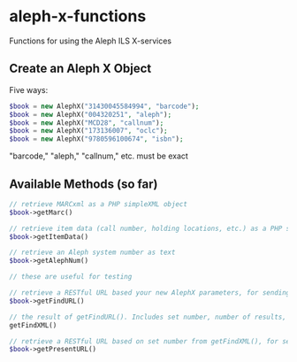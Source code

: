 aleph-x-functions
=================

Functions for using the Aleph ILS X-services

## Create an Aleph X Object

Five ways:

```php
$book = new AlephX("31430045584994", "barcode");
$book = new AlephX("004320251", "aleph");
$book = new AlephX("MCD28", "callnum");
$book = new AlephX("173136007", "oclc");
$book = new AlephX("9780596100674", "isbn");
```

"barcode," "aleph," "callnum," etc. must be exact

## Available Methods (so far)

```php
// retrieve MARCxml as a PHP simpleXML object
$book->getMarc()

// retrieve item data (call number, holding locations, etc.) as a PHP simpleXML object
$book->getItemData()

// retrieve an Aleph system number as text
$book->getAlephNum()

// these are useful for testing

// retrieve a RESTful URL based your new AlephX parameters, for sending to Aleph X-services. Returns findXML
$book->getFindURL()

// the result of getFindURL(). Includes set number, number of results, etc.
getFindXML() 

// retrieve a RESTful URL based on set number from getFindXML(), for sending to Aleph X-services
$book->getPresentURL()

```

